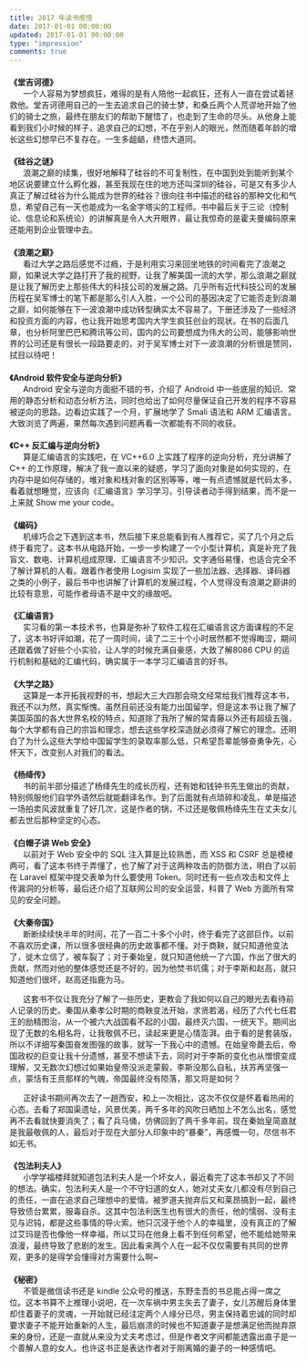 ```yaml
---
title: 2017 年读书感悟
date: 2017-01-01 00:00:00
updated: 2017-01-01 00:00:00
type: "impression"
comments: true
---
```


<style>
.post-title {
  display: none !important;
}
.posts-expand {
  padding-top: 0px !important;
}
h4{
  margin-bottom: 0px !important;
}
</style>

<h4 id="堂吉诃德">《堂吉诃德》</h4>&nbsp;&nbsp;&nbsp;&nbsp;&nbsp;&nbsp;一个人容易为梦想疯狂，难得的是有人陪他一起疯狂，还有人一直在尝试着拯救他。堂吉诃德用自己的一生去追求自己的骑士梦，和桑丘两个人荒谬地开始了他们的骑士之旅，最终在朋友们的帮助下醒悟了，也走到了生命的尽头。从他身上能看到我们小时候的样子，追求自己的幻想，不在乎别人的眼光，然而随着年龄的增长这些幻想早已不复存在。一生多龃龉，终悟大道同。

<h4 id="硅谷之谜">《硅谷之谜》</h4>&nbsp;&nbsp;&nbsp;&nbsp;&nbsp;&nbsp;浪潮之巅的续集，很好地解释了硅谷的不可复制性，在中国到处到能听到某个地区说要建立什么孵化器，甚至我现在住的地方还叫深圳的硅谷，可是又有多少人真正了解过硅谷为什么能成为世界的硅谷？很向往书中描述的硅谷的那种文化和气息，希望自己有一天也能成为一名金字塔尖的工程师。书中最后关于三论（控制论、信息论和系统论）的讲解真是令人大开眼界，最让我惊奇的是霍夫曼编码原来还能用到企业管理中去。

<h4 id="浪潮之巅">《浪潮之巅》</h4>&nbsp;&nbsp;&nbsp;&nbsp;&nbsp;&nbsp;看过大学之路后感觉不过瘾，于是利用实习来回坐地铁的时间看完了浪潮之巅，如果说大学之路打开了我的视野，让我了解美国一流的大学，那么浪潮之巅就是让我了解历史上那些伟大的科技公司的发展之路。几乎所有近代科技公司的发展历程在吴军博士的笔下都是那么引人入胜，一个公司的基因决定了它能否走到浪潮之巅，如何能够在下一波浪潮中成功转型确实太不容易了。下册还涉及了一些经济和投资方面的内容，也让我开始思考国内大学生疯狂创业的现状。在书的后面几章，也分析阿里巴巴和腾讯等公司，国内的公司要想成为伟大的公司，能够影响世界的公司还是有很长一段路要走的，对于吴军博士对下一波浪潮的分析很是赞同，拭目以待吧！

<h4 id="Android 软件安全与逆向分析">《Android 软件安全与逆向分析》</h4>&nbsp;&nbsp;&nbsp;&nbsp;&nbsp;&nbsp;Android 安全与逆向方面挺不错的书，介绍了 Android 中一些底层的知识、常用的静态分析和动态分析方法，同时也给出了如何尽量保证自己开发的程序不容易被逆向的思路。边看边实践了一个月，扩展地学了 Smali 语法和 ARM 汇编语言。大致浏览了两遍，果然每次遇到问题再看一次都能有不同的收获。

<h4 id="C++ 反汇编与逆向分析">《C++ 反汇编与逆向分析》</h4>&nbsp;&nbsp;&nbsp;&nbsp;&nbsp;&nbsp;算是汇编语言的实践吧，在 VC++6.0 上实践了程序的逆向分析，充分讲解了 C++ 的工作原理，解决了我一直以来的疑惑，学习了面向对象是如何实现的，在内存中是如何存储的，堆对象和栈对象的区别等等，唯一有点遗憾就是代码太多，看着就想睡觉，应该向《汇编语言》学习学习，引导读者动手得到结果，而不是一上来就 Show me your code。

<h4 id="编码">《编码》</h4>&nbsp;&nbsp;&nbsp;&nbsp;&nbsp;&nbsp;机缘巧合之下遇到这本书，然后接下来总能看到有人推荐它，买了几个月之后终于看完了。这本书从电路开始，一步一步构建了一个小型计算机，真是补充了我盲文、数电、计算机组成原理、汇编语言不少知识。文字通俗易懂，也适合完全不了解计算机的人看。跟着作者使用 Logisim 实现了一些加法器、选择器、译码器之类的小例子，最后书中也讲解了计算机的发展过程，个人觉得没有浪潮之巅讲的比较有意思，可能作者母语不是中文的缘故吧。

<h4 id="汇编语言">《汇编语言》</h4>&nbsp;&nbsp;&nbsp;&nbsp;&nbsp;&nbsp;实习看的第一本技术书，也算是弥补了软件工程在汇编语言这方面课程的不足了，这本书好评如潮，花了一周时间，读了二三十个小时居然都不觉得晦涩，期间还跟着做了好些个小实验，让人学的时候充满自豪感，大致了解8086 CPU 的运行机制和基础的汇编代码，确实属于一本学习汇编语言的好书。

<h4 id="大学之路">《大学之路》</h4>&nbsp;&nbsp;&nbsp;&nbsp;&nbsp;&nbsp;这算是一本开拓我视野的书，想起大三大四那会晓文经常给我们推荐这本书，我还不以为然，真实惭愧。虽然目前还没有能力出国留学，但是这本书让我了解了美国英国的各大世界名校的特点，知道除了我所了解的常青藤以外还有超级五强，每个大学都有自己的宗旨和理念，想去这些学校深造就必须得了解它的理念。还明白了为什么这些大学给中国留学生的录取率那么低，只希望吾辈能够奋勇争先，心怀天下，改变别人对我们的看法。

<h4 id="杨绛传">《杨绛传》</h4>&nbsp;&nbsp;&nbsp;&nbsp;&nbsp;&nbsp;书的前半部分描述了杨绛先生的成长历程，还有她和钱钟书先生做出的贡献，特别佩服他们自学外语然后就能翻译名作。到了后面就有点琐碎和凌乱，单是描述一场拍卖风波就重复了好几次，这是作者的锅，不过还是敬佩杨绛先生在丈夫女儿都去世后那种坚定的心态。

<h4 id="白帽子讲 Web 安全">《白帽子讲 Web 安全》</h4>&nbsp;&nbsp;&nbsp;&nbsp;&nbsp;&nbsp;以前对于 Web 安全中的 SQL 注入算是比较熟悉，而 XSS 和 CSRF 总是模棱两可，看了这本书终于弄懂了，也了解了对于这两种攻击的防御方法，明白了以前在 Laravel 框架中提交表单为什么要使用 Token。同时还有一些点攻击和文件上传漏洞的分析等，最后还介绍了互联网公司的安全运营，科普了 Web 方面所有常见的安全问题。

<h4 id="大秦帝国">《大秦帝国》</h4>
&nbsp;&nbsp;&nbsp;&nbsp;&nbsp;&nbsp;断断续续快半年的时间，花了一百二十多个小时，终于看完了这部巨作。以前不喜欢历史课，所以很多很经典的历史故事都不懂。对于商鞅，就只知道他变法了，徙木立信了，被车裂了；对于秦始皇，就只知道他统一了六国，作出了很大的贡献，然而对他的整体感觉还是不好的，因为他焚书坑儒；对于李斯和赵高，就只知道他们很坏，赵高还指鹿为马。

&nbsp;&nbsp;&nbsp;&nbsp;&nbsp;&nbsp;这套书不仅让我充分了解了一些历史，更教会了我如何以自己的眼光去看待前人记录的历史。秦国从秦孝公时期的商鞅变法开始，求贤若渴，经历了六代七任君王的励精图治，从一个被六大战国看不起的小国，最终灭六国，一统天下。期间出现了无数的名相名将，让我敬佩不已，读起来更是心情澎湃。由于看的是套装版，所以不详细写秦国奋发图强的故事，就写一下我心中的遗憾。在始皇帝薨去后，帝国政权的巨变让我十分遗憾，甚至不想读下去，同时对于李斯的变化也从憎恨变成理解，又无数次幻想过如果始皇帝没派走蒙毅，李斯没那么自私，扶苏再坚强一点，蒙恬有王贲那样的气魄，帝国最终没有陨落，那又将是如何？

&nbsp;&nbsp;&nbsp;&nbsp;&nbsp;&nbsp;正好读书期间再次去了一趟西安，和上一次相比，这次不仅仅是怀着看热闹的心态。去看了郑国渠遗址，风景优美，两千多年的风吹日晒加上不怎么出名，感觉再不去看就快要消失了；看了兵马俑，仿佛回到了两千多年前。现在秦始皇简直就是我最敬佩的人，最后对于现在大部分人印象中的“暴秦”，再感慨一句，尽信书不如无书。

<h4 id="包法利夫人">《包法利夫人》</h4>&nbsp;&nbsp;&nbsp;&nbsp;&nbsp;&nbsp;小学学福楼拜就知道包法利夫人是一个坏女人，最近看完了这本书却又了不同的想法。确实，包法利夫人是一个不守妇道的女人，她对丈夫女儿都没有尽到自己的责任，一直在追求自己理想中的爱情。被罗道夫抛弃后又和莱昂搞到一起，最终导致债台累累，服毒自杀。这其中包法利医生也有很大的责任，他的懦弱、没有主见与迟钝，都是这些事情的导火索。他只沉浸于他个人的幸福里，没有真正的了解过艾玛是否也像他一样幸福，所以艾玛在他身上看不到任何希望，他不能给她带来浪漫，最终导致了悲剧的发生。因此看来两个人在一起不仅仅需要有共同的世界观，更多的是得学会懂得对方需要什么啊~

<h4 id="秘密">《秘密》</h4>&nbsp;&nbsp;&nbsp;&nbsp;&nbsp;&nbsp;不管是微信读书还是 kindle 公众号的推送，东野圭吾的书总能占得一席之位。这本书算不上推理小说吧，在一次车祸中男主失去了妻子，女儿苏醒后身体里却住着妻子的灵魂，一开始就已经注定两个人缘分已尽，男主保持着忠诚的同时却要求妻子不能开始重新的人生，最后崩溃的时候也不知道妻子是想满足他而抛弃原来的身份，还是一直就从来没为丈夫考虑过，但是作者文字间都能透露出直子是一个善解人意的女人。也许这书正是表达作者对于刚离婚的妻子的一种感情吧。